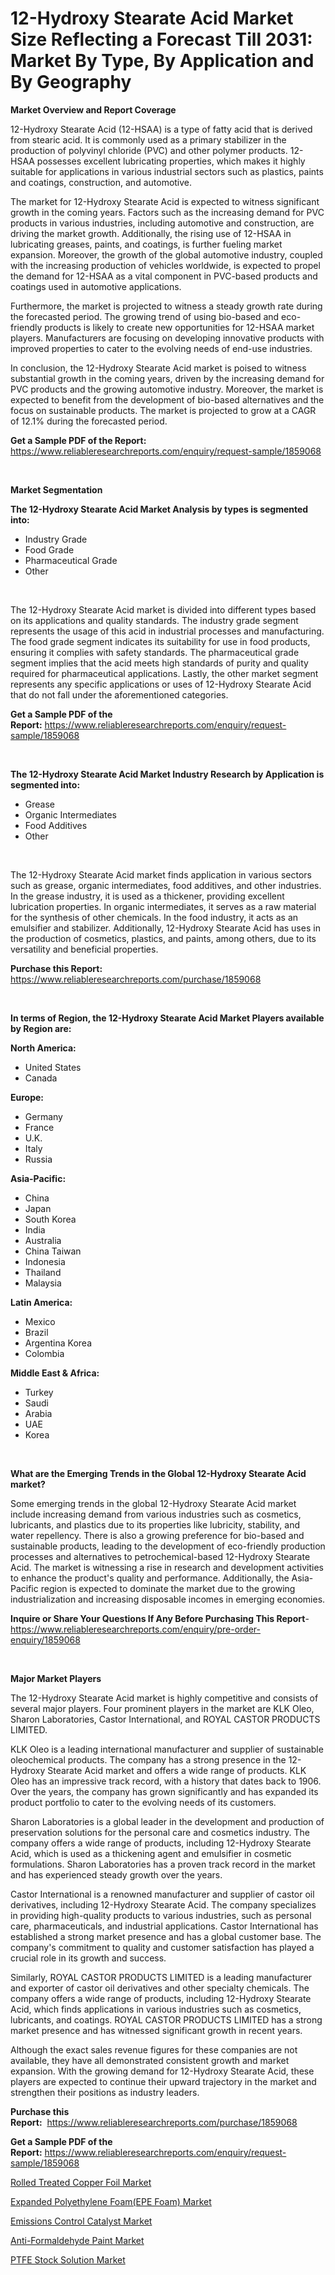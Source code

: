 <p><h1>12-Hydroxy Stearate Acid Market Size Reflecting a Forecast Till 2031: Market By Type, By Application and By Geography</h1></p><p><strong>Market Overview and Report Coverage</strong></p>
<p><p>12-Hydroxy Stearate Acid (12-HSAA) is a type of fatty acid that is derived from stearic acid. It is commonly used as a primary stabilizer in the production of polyvinyl chloride (PVC) and other polymer products. 12-HSAA possesses excellent lubricating properties, which makes it highly suitable for applications in various industrial sectors such as plastics, paints and coatings, construction, and automotive.</p><p>The market for 12-Hydroxy Stearate Acid is expected to witness significant growth in the coming years. Factors such as the increasing demand for PVC products in various industries, including automotive and construction, are driving the market growth. Additionally, the rising use of 12-HSAA in lubricating greases, paints, and coatings, is further fueling market expansion. Moreover, the growth of the global automotive industry, coupled with the increasing production of vehicles worldwide, is expected to propel the demand for 12-HSAA as a vital component in PVC-based products and coatings used in automotive applications.</p><p>Furthermore, the market is projected to witness a steady growth rate during the forecasted period. The growing trend of using bio-based and eco-friendly products is likely to create new opportunities for 12-HSAA market players. Manufacturers are focusing on developing innovative products with improved properties to cater to the evolving needs of end-use industries.</p><p>In conclusion, the 12-Hydroxy Stearate Acid market is poised to witness substantial growth in the coming years, driven by the increasing demand for PVC products and the growing automotive industry. Moreover, the market is expected to benefit from the development of bio-based alternatives and the focus on sustainable products. The market is projected to grow at a CAGR of 12.1% during the forecasted period.</p></p>
<p><strong>Get a Sample PDF of the Report:</strong> <a href="https://www.reliableresearchreports.com/enquiry/request-sample/1859068">https://www.reliableresearchreports.com/enquiry/request-sample/1859068</a></p>
<p>&nbsp;</p>
<p><strong>Market Segmentation</strong></p>
<p><strong>The 12-Hydroxy Stearate Acid Market Analysis by types is segmented into:</strong></p>
<p><ul><li>Industry Grade</li><li>Food Grade</li><li>Pharmaceutical Grade</li><li>Other</li></ul></p>
<p>&nbsp;</p>
<p><p>The 12-Hydroxy Stearate Acid market is divided into different types based on its applications and quality standards. The industry grade segment represents the usage of this acid in industrial processes and manufacturing. The food grade segment indicates its suitability for use in food products, ensuring it complies with safety standards. The pharmaceutical grade segment implies that the acid meets high standards of purity and quality required for pharmaceutical applications. Lastly, the other market segment represents any specific applications or uses of 12-Hydroxy Stearate Acid that do not fall under the aforementioned categories.</p></p>
<p><strong>Get a Sample PDF of the Report:</strong>&nbsp;<a href="https://www.reliableresearchreports.com/enquiry/request-sample/1859068">https://www.reliableresearchreports.com/enquiry/request-sample/1859068</a></p>
<p>&nbsp;</p>
<p><strong>The 12-Hydroxy Stearate Acid Market Industry Research by Application is segmented into:</strong></p>
<p><ul><li>Grease</li><li>Organic Intermediates</li><li>Food Additives</li><li>Other</li></ul></p>
<p>&nbsp;</p>
<p><p>The 12-Hydroxy Stearate Acid market finds application in various sectors such as grease, organic intermediates, food additives, and other industries. In the grease industry, it is used as a thickener, providing excellent lubrication properties. In organic intermediates, it serves as a raw material for the synthesis of other chemicals. In the food industry, it acts as an emulsifier and stabilizer. Additionally, 12-Hydroxy Stearate Acid has uses in the production of cosmetics, plastics, and paints, among others, due to its versatility and beneficial properties.</p></p>
<p><strong>Purchase this Report:</strong>&nbsp; <a href="https://www.reliableresearchreports.com/purchase/1859068">https://www.reliableresearchreports.com/purchase/1859068</a></p>
<p>&nbsp;</p>
<p><strong>In terms of Region, the 12-Hydroxy Stearate Acid Market Players available by Region are:</strong></p>
<p>
    <p> <strong> North America: </strong>
        <ul>
            <li>United States</li>
            <li>Canada</li>
        </ul>
        </p> 
    <p> <strong> Europe: </strong>
        <ul>
            <li>Germany</li>
            <li>France</li>
            <li>U.K.</li>
            <li>Italy</li>
            <li>Russia</li>
        </ul>
        </p> 
    <p> <strong> Asia-Pacific: </strong>
        <ul>
            <li>China</li>
            <li>Japan</li>
            <li>South Korea</li>
            <li>India</li>
            <li>Australia</li>
            <li>China Taiwan</li>
            <li>Indonesia</li>
            <li>Thailand</li>
            <li>Malaysia</li>
        </ul>
        </p> 
    <p> <strong> Latin America: </strong>
        <ul>
            <li>Mexico</li>
            <li>Brazil</li>
            <li>Argentina Korea</li>
            <li>Colombia</li>
        </ul>
        </p> 
    <p> <strong> Middle East & Africa: </strong>
        <ul>
            <li>Turkey</li>
            <li>Saudi</li>
            <li>Arabia</li>
            <li>UAE</li>
            <li>Korea</li>
        </ul>
    </p>
    </p>
<p>&nbsp;</p>
<p><strong>What are the Emerging Trends in the Global 12-Hydroxy Stearate Acid market?</strong></p>
<p><p>Some emerging trends in the global 12-Hydroxy Stearate Acid market include increasing demand from various industries such as cosmetics, lubricants, and plastics due to its properties like lubricity, stability, and water repellency. There is also a growing preference for bio-based and sustainable products, leading to the development of eco-friendly production processes and alternatives to petrochemical-based 12-Hydroxy Stearate Acid. The market is witnessing a rise in research and development activities to enhance the product's quality and performance. Additionally, the Asia-Pacific region is expected to dominate the market due to the growing industrialization and increasing disposable incomes in emerging economies.</p></p>
<p><strong>Inquire or Share Your Questions If Any Before Purchasing This Report</strong>- <a href="https://www.reliableresearchreports.com/enquiry/pre-order-enquiry/1859068">https://www.reliableresearchreports.com/enquiry/pre-order-enquiry/1859068</a></p>
<p>&nbsp;</p>
<p><strong>Major Market Players</strong></p>
<p><p>The 12-Hydroxy Stearate Acid market is highly competitive and consists of several major players. Four prominent players in the market are KLK Oleo, Sharon Laboratories, Castor International, and ROYAL CASTOR PRODUCTS LIMITED. </p><p>KLK Oleo is a leading international manufacturer and supplier of sustainable oleochemical products. The company has a strong presence in the 12-Hydroxy Stearate Acid market and offers a wide range of products. KLK Oleo has an impressive track record, with a history that dates back to 1906. Over the years, the company has grown significantly and has expanded its product portfolio to cater to the evolving needs of its customers. </p><p>Sharon Laboratories is a global leader in the development and production of preservation solutions for the personal care and cosmetics industry. The company offers a wide range of products, including 12-Hydroxy Stearate Acid, which is used as a thickening agent and emulsifier in cosmetic formulations. Sharon Laboratories has a proven track record in the market and has experienced steady growth over the years.</p><p>Castor International is a renowned manufacturer and supplier of castor oil derivatives, including 12-Hydroxy Stearate Acid. The company specializes in providing high-quality products to various industries, such as personal care, pharmaceuticals, and industrial applications. Castor International has established a strong market presence and has a global customer base. The company's commitment to quality and customer satisfaction has played a crucial role in its growth and success.</p><p>Similarly, ROYAL CASTOR PRODUCTS LIMITED is a leading manufacturer and exporter of castor oil derivatives and other specialty chemicals. The company offers a wide range of products, including 12-Hydroxy Stearate Acid, which finds applications in various industries such as cosmetics, lubricants, and coatings. ROYAL CASTOR PRODUCTS LIMITED has a strong market presence and has witnessed significant growth in recent years.</p><p>Although the exact sales revenue figures for these companies are not available, they have all demonstrated consistent growth and market expansion. With the growing demand for 12-Hydroxy Stearate Acid, these players are expected to continue their upward trajectory in the market and strengthen their positions as industry leaders.</p></p>
<p><strong>Purchase this Report:</strong>&nbsp;&nbsp;<a href="https://www.reliableresearchreports.com/purchase/1859068">https://www.reliableresearchreports.com/purchase/1859068</a></p>
<p></p>
<p><strong>Get a Sample PDF of the Report:</strong>&nbsp;<a href="https://www.reliableresearchreports.com/enquiry/request-sample/1859068">https://www.reliableresearchreports.com/enquiry/request-sample/1859068</a></p>
<p><p><a href="https://github.com/rahu1502/Market-Research-Report-List-1/blob/main/rolled-treated-copper-foil-market.md">Rolled Treated Copper Foil Market</a></p><p><a href="https://github.com/rahu1506/Market-Research-Report-List-1/blob/main/expanded-polyethylene-foamepe-foam-market.md">Expanded Polyethylene Foam(EPE Foam) Market</a></p><p><a href="https://github.com/rahu1505/Market-Research-Report-List-1/blob/main/emissions-control-catalyst-market.md">Emissions Control Catalyst Market</a></p><p><a href="https://github.com/rahu1501/Market-Research-Report-List-1/blob/main/anti-formaldehyde-paint-market.md">Anti-Formaldehyde Paint Market</a></p><p><a href="https://github.com/rahu1503/Market-Research-Report-List-1/blob/main/ptfe-stock-solution-market.md">PTFE Stock Solution Market</a></p></p>